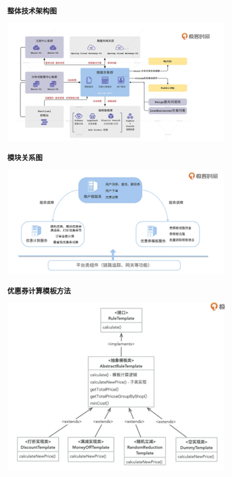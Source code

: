 ### 整体技术架构图

![img.png](资源文件/doc/img.png)

### 模块关系图

![img.png](资源文件/doc/img1.png)

### 优惠券计算模板方法

![img.png](资源文件/doc/abstractRuleTemplate.png)